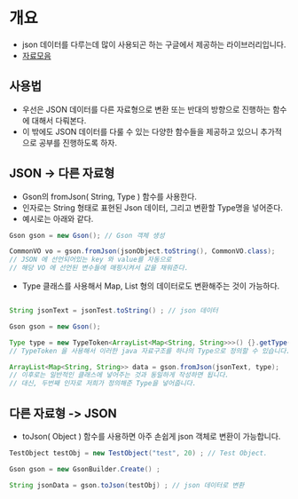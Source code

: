 # 개요
- json 데이터를 다루는데 많이 사용되곤 하는 구글에서 제공하는 라이브러리입니다. 
- [자료모음](https://github.com/inuit57/TIL-Today_I_Learn-/issues/3)

## 사용법
- 우선은 JSON 데이터를 다른 자료형으로 변환 또는 반대의 방향으로 진행하는 함수에 대해서 다뤄본다. 
- 이 밖에도 JSON 데이터를 다룰 수 있는 다양한 함수들을 제공하고 있으니 추가적으로 공부를 진행하도록 하자. 

## JSON -> 다른 자료형 
- Gson의 fromJson( String, Type ) 함수를 사용한다. 
- 인자로는 String 형태로 표현된 Json 데이터, 그리고 변환할 Type명을 넣어준다. 
- 예시로는 아래와 같다. 
```java
Gson gson = new Gson(); // Gson 객체 생성

CommonVO vo = gson.fromJson(jsonObject.toString(), CommonVO.class);
// JSON 에 선언되어있는 key 와 value를 자동으로 
// 해당 VO 에 선언된 변수들에 매핑시켜서 값을 채워준다. 
```

- Type 클래스를 사용해서 Map, List 형의 데이터로도 변환해주는 것이 가능하다. 
```java

String jsonText = jsonTest.toString() ; // json 데이터

Gson gson = new Gson();

Type type = new TypeToken<ArrayList<Map<String, String>>>() {}.getType();
// TypeToken 을 사용해서 이러한 java 자료구조를 하나의 Type으로 정의할 수 있습니다. 

ArrayList<Map<String, String>> data = gson.fromJson(jsonText, type);
// 이후로는 일반적인 클래스에 넣어주는 것과 동일하게 작성하면 됩니다. 
// 대신, 두번째 인자로 저희가 정의해준 Type을 넣어줍니다. 
```

## 다른 자료형 -> JSON 
- toJson( Object ) 함수를 사용하면 아주 손쉽게 json 객체로 변환이 가능합니다. 
```java 
TestObject testObj = new TestObject("test", 20) ; // Test Object. 

Gson gson = new GsonBuilder.Create() ; 

String jsonData = gson.toJson(testObj) ; // json 데이터로 변환
```
